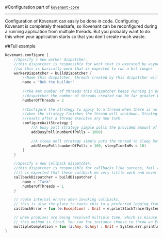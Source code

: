#Configuration
part of [`kovenant-core`](../index.md#artifacts)

---

Configuration of Kovenant can easily be done in code. Configuring Kovenant is completely threadsafe, so Kovenant
can be reconfigured during a running application from multiple threads. But you probably want to do this when 
your application starts so that you don't create much waste.

##Full example
```kt
Kovenant.configure {
    //Specify a new worker dispatcher.
    //this dispatcher is responsible for work that is executed by async and then functions
    //so this is basically work that is expected to run a bit longer
    workerDispatcher = buildDispatcher {
        //Name this dispatcher, threads created by this dispatcher will get this name with a number appended 
        name = "Bob the builder"
        
        //the max number of threads this dispatcher keeps running in parallel. During the lifetime of this
        //dispatcher the number of threads created can be far greater because threads also get destroyed.
        numberOfThreads = 2
        
        //Configure the strategy to apply to a thread when there is no work left in the queue. Note that
        //when the strategy finishes the thread will shutdown. Strategies are applied in order of configuration and
        //resets after a thread executes any new task.
        configureWaitStrategy {
            //A busy poll strategy simple polls the provided amount of polls without interrupting the thread.                
            addBusyPoll(numberOfPolls = 1000)
            
            //A sleep poll strategy simply puts the thread to sleep between polls.
            addSleepPoll(numberOfPolls = 100, sleepTimeInMs = 10)
        }
    }

    //Specify a new callback dispatcher.
    //this dispatcher is responsible for callbacks like success, fail and always.
    //it is expected that these callback do very little work and never block
    callbackDispatcher = buildDispatcher {
        name = "Tank"
        numberOfThreads = 1
    }

    // route internal errors when invoking callbacks.
    // this is also the place to route this to a preferred logging framework
    callbackError = fun (e:Exception) : Unit = e.printStackTrace(System.err)

    // when promises are being resolved multiple time, which is misuse of the api
    // this method is fired. You can for instance choose to throw an Exception here
    multipleCompletion = fun (a:Any, b:Any) : Unit = System.err.println("Tried resolving with $b, but is $a")
}
```